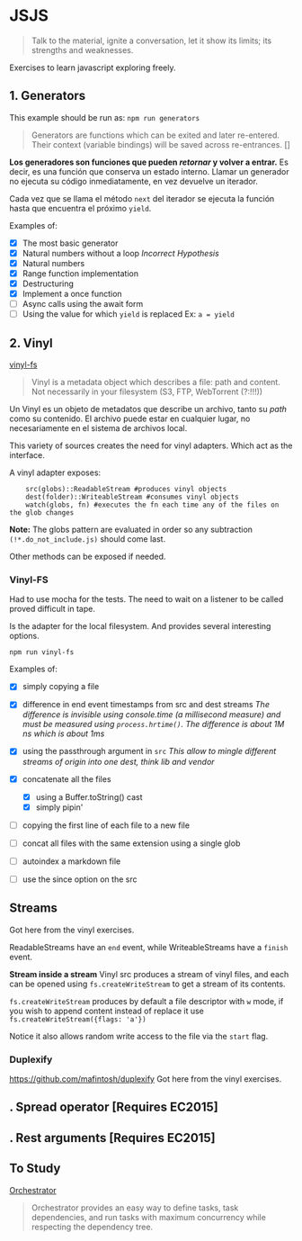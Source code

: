 # JSJS

> Talk to the material, ignite a conversation, let it show its limits; its strengths and weaknesses.

Exercises to learn javascript exploring freely.


## 1. Generators
This example should be run as: `npm run generators`

> Generators are functions which can be exited and later re-entered. Their context (variable bindings) will be saved across re-entrances. []

__Los generadores son funciones que pueden _retornar_ y volver a entrar.__
Es decir, es una función que conserva un estado interno.
Llamar un generador no ejecuta su código inmediatamente, en vez devuelve un iterador.

Cada vez que se llama el método `next` del iterador se ejecuta la función hasta que encuentra el próximo `yield`.


Examples of:

- [x] The most basic generator
- [x] Natural numbers without a loop _Incorrect Hypothesis_
- [x] Natural numbers
- [x] Range function implementation
- [x] Destructuring
- [x] Implement a once function
- [ ] Async calls using the await form
- [ ] Using the value for which `yield` is replaced Ex: `a = yield`

## 2. Vinyl
[vinyl-fs](https://github.com/gulpjs/vinyl-fs)

> Vinyl is a metadata object which describes a file: path and content. Not necessarily in your filesystem (S3, FTP, WebTorrent (?:!!!))

Un Vinyl es un objeto de metadatos que describe un archivo, tanto su _path_ como su contenido. El archivo puede estar en cualquier lugar, no necesariamente en el sistema de archivos local.

This variety of sources creates the need for vinyl adapters. Which act as the interface.

A vinyl adapter exposes:

```
	src(globs)::ReadableStream #produces vinyl objects
	dest(folder)::WriteableStream #consumes vinyl objects
	watch(globs, fn) #executes the fn each time any of the files on the glob changes
```

__Note:__ The globs pattern are evaluated in order so any subtraction `(!*.do_not_include.js)` should come last.

Other methods can be exposed if needed.

### Vinyl-FS
Had to use mocha for the tests. The need to wait on a listener to be called proved difficult in tape.

Is the adapter for the local filesystem. And provides several interesting options.

`npm run vinyl-fs`

Examples of:

- [x] simply copying a file
- [x] difference in end event timestamps from src and dest streams _The difference is invisible using console.time (a millisecond measure) and must be measured using `process.hrtime()`. The difference is about 1M ns which is about 1ms_

- [x] using the passthrough argument in `src` _This allow to mingle different streams of origin into one dest, think lib and vendor_
- [x] concatenate all the files
	- [x] using a Buffer.toString() cast
	- [x] simply pipin'
- [ ] copying the first line of each file to a new file
- [ ] concat all files with the same extension using a single glob
- [ ] autoindex a markdown file
- [ ] use the since option on the src

## Streams
Got here from the vinyl exercises.

ReadableStreams have an `end` event, while WriteableStreams have a `finish` event.

__Stream inside a stream__ Vinyl src produces a stream of vinyl files, and each can be opened using
`fs.createWriteStream` to get a stream of its contents.

`fs.createWriteStream` produces by default a file descriptor with `w` mode, if you wish to append content instead of replace it use `fs.createWriteStream({flags: 'a'})`

Notice it also allows random write access to the file via the `start` flag.

### Duplexify
https://github.com/mafintosh/duplexify
Got here from the vinyl exercises.

## . Spread operator [Requires EC2015]

## . Rest arguments [Requires EC2015]


## To Study

[Orchestrator](https://github.com/orchestrator/orchestrator)
>Orchestrator provides an easy way to define tasks, task dependencies, and run tasks with maximum concurrency while respecting the dependency tree.
